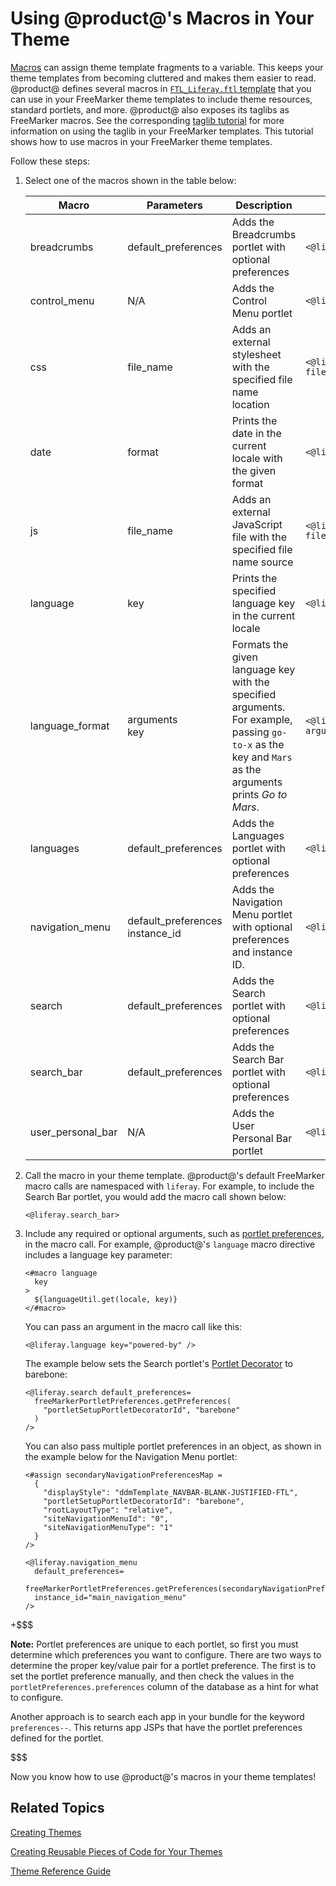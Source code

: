 # Using @product@'s Macros in Your Theme [](id=using-liferays-macros-in-your-theme)

[Macros](https://freemarker.apache.org/docs/ref_directive_macro.html) 
can assign theme template fragments to a variable. This keeps your theme 
templates from becoming cluttered and makes them easier to read. @product@ 
defines several macros in 
[`FTL_Liferay.ftl` template](https://github.com/liferay/liferay-portal/blob/7.1.x/modules/apps/portal-template/portal-template-freemarker/src/main/resources/FTL_liferay.ftl) 
that you can use in your FreeMarker theme templates to include theme resources, 
standard portlets, and more. @product@ also exposes its taglibs as FreeMarker 
macros. See the corresponding 
[taglib tutorial](/develop/tutorials/-/knowledge_base/7-1/front-end-taglibs) 
for more information on using the taglib in your FreeMarker templates. This 
tutorial shows how to use macros in your FreeMarker theme templates. 

Follow these steps:

1.  Select one of the macros shown in the table below:

    | Macro | Parameters | Description | Example |
    | --- | --- | --- | --- |
    | breadcrumbs | default_preferences | Adds the Breadcrumbs portlet with optional preferences | `<@liferay.breadcrumbs />` |
    | control_menu | N/A | Adds the Control Menu portlet | `<@liferay.control_menu />` |
    | css | file_name | Adds an external stylesheet with the specified file name location | `<@liferay.css file_name="${css_folder}/mycss.css"/>` |
    | date | format | Prints the date in the current locale with the given format | `<@liferay.date format="/yyyy/MM/dd/HH/" />` |
    | js | file_name | Adds an external JavaScript file with the specified file name source | `<@liferay.js file_name="${javascript_folder}/myJs.js"/>` |
    | language | key | Prints the specified language key in the current locale | `<@liferay.language key="last-modified" />` |
    | language_format | arguments<br/>key | Formats the given language key with the specified arguments. For example, passing `go-to-x` as the key and `Mars` as the arguments prints *Go to Mars*. | `<@liferay.language_format arguments="${site_name}" key="go-to-x" />` |
    | languages | default_preferences | Adds the Languages portlet with optional preferences | `<@liferay.languages />` |
    | navigation_menu | default_preferences<br/>instance_id | Adds the Navigation Menu portlet with optional preferences and instance ID. | `<@liferay.navigation_menu />` |
    | search | default_preferences | Adds the Search portlet with optional preferences | `<@liferay.search />` |
    | search_bar | default_preferences | Adds the Search Bar portlet with optional preferences | `<@liferay.search_bar />` |
    | user_personal_bar | N/A | Adds the User Personal Bar portlet | `<@liferay.user_personal_bar />` |

2.  Call the macro in your theme template. @product@'s default FreeMarker macro 
    calls are namespaced with `liferay`. For example, to include the Search Bar 
    portlet, you would add the macro call shown below:
    
        <@liferay.search_bar>
        
3.  Include any required or optional arguments, such as 
    [portlet preferences](/develop/tutorials/-/knowledge_base/7-1/embedding-portlets-in-themes-and-layout-templates#setting-default-preferences-for-an-embedded-portlet), 
    in the macro call. For example, @product@'s `language` macro directive 
    includes a language key parameter:

        <#macro language
          key
        >
          ${languageUtil.get(locale, key)}
        </#macro>

    You can pass an argument in the macro call like this:

        <@liferay.language key="powered-by" />

    The example below sets the Search portlet's 
    [Portlet Decorator](/develop/tutorials/-/knowledge_base/7-1/creating-configurable-styles-for-portlet-wrappers) 
    to barebone:

        <@liferay.search default_preferences=
          freeMarkerPortletPreferences.getPreferences(
            "portletSetupPortletDecoratorId", "barebone"
          ) 
        />
        
    You can also pass multiple portlet preferences in an object, as shown in the 
    example below for the Navigation Menu portlet:

        <#assign secondaryNavigationPreferencesMap = 
          {
            "displayStyle": "ddmTemplate_NAVBAR-BLANK-JUSTIFIED-FTL", 
            "portletSetupPortletDecoratorId": "barebone", 
            "rootLayoutType": "relative", 
            "siteNavigationMenuId": "0", 
            "siteNavigationMenuType": "1"
          } 
        />

        <@liferay.navigation_menu
          default_preferences=
          freeMarkerPortletPreferences.getPreferences(secondaryNavigationPreferencesMap)
          instance_id="main_navigation_menu"
        />

+$$$

**Note:** Portlet preferences are unique to each portlet, so first you must 
determine which preferences you want to configure. There are two ways to 
determine the proper key/value pair for a portlet preference. The first is to 
set the portlet preference manually, and then check the values in the 
`portletPreferences.preferences` column of the database as a hint for what to 
configure. 

Another approach is to search each app in your bundle for the keyword 
`preferences--`. This returns app JSPs that have the portlet preferences
defined for the portlet. 

$$$

Now you know how to use @product@'s macros in your theme templates!

## Related Topics [](id=related-topics)

[Creating Themes](/develop/tutorials/-/knowledge_base/7-1/creating-themes)

[Creating Reusable Pieces of Code for Your Themes](/develop/tutorials/-/knowledge_base/7-1/creating-reusable-pieces-of-code-for-your-themes)

[Theme Reference Guide](/develop/reference/-/knowledge_base/7-1/theme-reference-guide)
